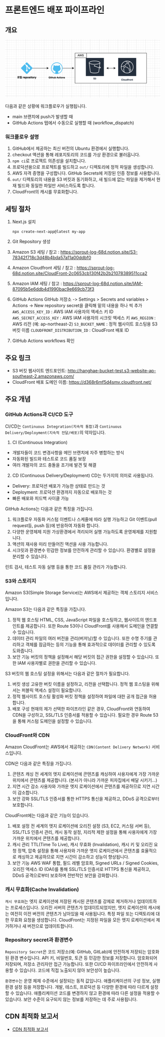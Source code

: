 # 프론트엔드 배포 파이프라인

## 개요

<img src="./public/image.png"/>

다음과 같은 상황에 워크플로우가 실행됩니다.

- main 브랜치에 push가 발생할 때
- GitHub Actions 탭에서 수동으로 실행할 때 (workflow_dispatch)

### 워크플로우 설명

1. GitHub에서 제공하는 최신 버전의 Ubuntu 환경에서 실행합니다.
2. checkout 액션을 통해 레포지토리의 코드를 가상 환경으로 불러옵니다.
3. `npm ci`로 프로젝트 의존성을 설치합니다.
4. 프로덕션용으로 프로젝트를 빌드하고 `out/` 디렉토리에 정적 파일을 생성합니다.
5. AWS 자격 증명을 구성합니다. GitHub Secrets에 저장된 인증 정보를 사용합니다.
6. `out/` 디렉토리의 내용을 S3 버킷과 동기화하고, 새 빌드에 없는 파일을 제거해서 현재 빌드와 동일한 파일만 서비스하도록 합니다.
7. CloudFront의 캐시를 무효화합니다.

## 세팅 절차

1. Next.js 설치

   ```
   npx create-next-app@latest my-app
   ```

2. Git Repository 생성
3. Amazon S3 세팅 / 참고 : https://sprout-log-68d.notion.site/S3-78342f718c3d48b4bda57a11a00ddbf0
4. Amazon Cloudfront 세팅 / 참고 : https://sprout-log-68d.notion.site/CloudFront-2c0653cb130f42b2b21078389511cca2
5. Amazon IAM 세팅 / 참고 : https://sprout-log-68d.notion.site/IAM-87095b5e6ddb4d1990bac9e669cb73f3
6. GitHub Actions
   GitHub 저장소 -> Settings > Secrets and variables > Actions -> New repository secret을 클릭해 밑의 내용을 하나 씩 추가
   `AWS_ACCESS_KEY_ID` : AWS IAM 사용자의 액세스 키 ID
   `AWS_SECRET_ACCESS_KEY` : AWS IAM 사용자의 시크릿 액세스 키
   `AWS_REGION` : AWS 리전 (예: ap-northeast-2)
   `S3_BUCKET_NAME` : 정적 웹사이트 호스팅용 S3 버킷 이름
   `CLOUDFRONT_DISTRIBUTION_ID` : CloudFront 배포 ID
7. GitHub Actions workflows 확인

## 주요 링크

- S3 버킷 웹사이트 엔드포인트: http://hanghae-bucket-test.s3-website-ap-southeast-2.amazonaws.com/
- CloudFront 배포 도메인 이름: https://d368r6mf5d4smv.cloudfront.net/

## 주요 개념

### GitHub Actions과 CI/CD 도구

CI/CD는 `Continuous Integration(지속적 통합)`과 `Continuous Delivery/Deployment(지속적 전달/배포)`의 약자입니다.

1. CI (Continuous Integration)

- 개발자들이 코드 변경사항을 메인 브랜치에 자주 병합하는 방식
- 자동화된 빌드와 테스트로 코드 품질 보장
- 여러 개발자의 코드 충돌을 조기에 발견 및 해결

2. CD (Continuous Delivery/Deployment)
   CD는 두가지의 의미로 사용됩니다.

- Delivery: 프로덕션 배포가 가능한 상태로 만드는 것
- Deployment: 프로덕션 환경까지 자동으로 배포하는 것
- 빠른 배포와 피드백 사이클 가능

GitHub Actions는 다음과 같은 특징을 가집니다.

1. 워크플로우 자동화
   커스텀 이벤트나 스케줄에 따라 실행 가능하고 Git 이벤트(pull request등, push 등)에 반응하여 자동화 합니다.
2. 다양한 운영체제 지원
   가상환경에서 격리되어 실행 가능하도록 운영체제를 지원합니다.
3. 액션의 재사용
   미리 만들어진 액션을 사용 가능합니다.
4. 시크릿과 환경변수
   민감한 정보를 안전하게 관리할 수 있습니다. 환경별로 설정을 분리할 수 있습니다.

린트 검사, 테스트 자동 실행 등을 통한 코드 품질 관리가 가능합니다.

### S3와 스토리지

Amazon S3(Simple Storage Service)는 AWS에서 제공하는 객체 스토리지 서비스입니다.

Amazon S3는 다음과 같은 특징을 가집니다.

1. 정적 웹 호스팅
   HTML, CSS, JavaScript 파일을 호스팅하고, 웹사이트의 엔드포인트를 제공합니다. 또한 Route 53이나 CloudFront를 사용해서 도메인을 연결할 수 있습니다.
2. 데이터 관리
   파일의 여러 버전을 관리(버저닝)할 수 있습니다. 또한 수명 주기를 관리하고 객체를 잠금하는 등의 기능을 통해 효과적으로 데이터를 관리할 수 있도록 도와줍니다.
3. 보안 기능
   버킷의 정책을 설정해서 해당 버킷의 접근 권한을 설정할 수 있습니다. 또한 IAM 사용자별로 권한을 관리할 수 있습니다.

S3 버킷의 웹 호스팅 설정을 위해서는 다음과 같은 절차가 필요합니다.

1. 버킷 생성
   고유한 버킷 이름을 설정하고, 리전을 선택합니다. 정적 웹 호스팅을 위해서는 퍼블릭 액세스 설정이 필요합니다.
2. 정적 웹사이트 호스팅 활성화
   버킷 정책을 설정하여 파일에 대한 공개 접근을 허용합니다.
3. 배포 구성
   현재의 제가 선택한 파이프라인 같은 경우, CloudFront와 연동하여 CDN을 구성하고, SSL/TLS 인증서를 적용할 수 있습니다. 필요한 경우 Route 53을 통해 커스텀 도메인을 설정할 수 있습니다.

### CloudFront와 CDN

Amazon CloudFront는 AWS에서 제공하는 `CDN(Content Delivery Network)` 서비스입니다.

CDN은 다음과 같은 특징을 가집니다.

1. 콘텐츠 캐싱
   전 세계의 엣지 로케이션에 콘텐츠를 캐싱하여 사용자에게 가장 가까운 위치에서 콘텐츠를 제공합니다. (본사가 아니라 가까운 피자집에서 배달 시키기...)
2. 지연 시간 감소
   사용자와 가까운 엣지 로케이션에서 콘텐츠를 제공하므로 지연 시간이 감소합니다.
3. 보안 강화
   SSL/TLS 인증서를 통한 HTTPS 통신을 제공하고, DDoS 공격으로부터 보호합니다.

CloudFront에는 다음과 같은 기능이 있습니다.

1. 배포 설정
   전 세계의 엣지 로케이션에 오리진 설정 (S3, EC2, 커스텀 서버 등), SSL/TLS 인증서 관리, 캐시 동작 설정, 지리적 제한 설정을 통해 사용자에게 가장 가까운 위치에서 콘텐츠를 제공합니다.
2. 캐시 관리
   TTL(Time To Live), 캐시 무효화 (Invalidation), 캐시 키 및 오리진 요청 정책, 압축 설정을 통해 사용자와 가까운 엣지 로케이션에서 콘텐츠를 효율적으로 캐싱하고 제공하므로 지연 시간이 감소하고 성능이 향상됩니다.
3. 보안 기능
   AWS WAF 통합, 필드 레벨 암호화, Signed URLs / Signed Cookies, 오리진 액세스 ID (OAI)를 통해 SSL/TLS 인증서로 HTTPS 통신을 제공하고, DDoS 공격으로부터 보호하며 전반적인 보안을 강화합니다.

### 캐시 무효화(Cache Invalidation)

`캐시 무효화`는 엣지 로케이션에 저장된 캐시된 콘텐츠를 강제로 제거하거나 업데이트하는 프로세스입니다. 오리진 서버의 콘텐츠가 업데이트되었지만, 엣지 로케이션의 캐시에는 여전히 이전 버전의 콘텐츠가 남아있을 때 사용됩니다.
특정 파일 또는 디렉토리에 대한 무효화 요청을 생성합니다. CloudFront는 지정된 파일을 모든 엣지 로케이션에서 제거하거나 새 버전으로 업데이트합니다.

### Repository secret과 환경변수

`Repository Secret`은 코드 저장소(예: GitHub, GitLab)에 안전하게 저장되는 암호화된 환경 변수입니다. API 키, 비밀번호, 토큰 등 민감한 정보를 저장합니다.
암호화되어 저장되며, 저장소 관리자만 접근 가능합니다. 또한 CI/CD 파이프라인에서 안전하게 사용할 수 있습니다. 코드에 직접 노출되지 않아 보안성이 높습니다.

`환경변수`는 운영 체제 수준에서 설정되는 동적 값입니다. 애플리케이션의 구성 정보, 실행 환경 설정 등을 저장합니다.
개발, 테스트, 프로덕션 등 다양한 환경에 따라 다르게 설정할 수 있습니다. 애플리케이션 코드를 변경하지 않고 환경에 따라 다른 설정을 적용할 수 있습니다.
보안 수준이 요구되지 않는 정보를 저장하는 데 주로 사용됩니다.


## CDN 최적화 보고서
- [CDN 최적화 보고서](https://github.com/YeongseoYoon-hanghae/hanghae-bucket-test/blob/main/cdn-optimization-report.md)
